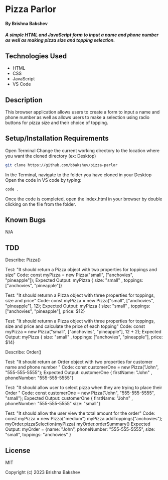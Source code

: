 # Pizza Parlor

#### By **Brishna Bakshev**

##### A simple HTML and JavaScript form to input a name and phone number as well as making pizza size and topping selection. 

## Technologies Used

* HTML
* CSS
* JavaScript
* VS Code

## Description

This browser application allows users to create a form to input a name and phone number as well as allows users to make a selection using radio buttons for pizza size and their choice of topping.

## Setup/Installation Requirements
Open Terminal
Change the current working directory to the location where you want the cloned directory (ex: Desktop)
```sh
git clone https://github.com/bbakshev/pizza-parlor
```
In the Terminal, navigate to the folder you have cloned in your Desktop
Open the code in VS code by typing: 
```sh
code .
```
Once the code is completed, open the index.html in your browser by double clicking on the file from the folder.

## Known Bugs

N/A

## TDD

Describe: Pizza()

Test: "It should return a Pizza object with two properties for toppings and size"
Code: const myPizza = new Pizza("small", ["anchovies", "pineapple"]);
Expected Output: myPizza { size: "small" , toppings: ["anchovies", "pineapple"]}

Test: "It should returnn a Pizza object with three  properties for toppings, size and price"
Code: const myPizza = new Pizza("small", ["anchovies", "pineapple"], 12);
Expected Output: myPizza { size: "small" , toppings: ["anchovies", "pineapple"], price: $12}

Test: "It should returnn a Pizza object with three  properties for toppings, size and price and calculate the price of each topping"
Code: const myPizza = new Pizza("small", ["anchovies", "pineapple"], 12 + 2);
Expected Output: myPizza { size: "small" , toppings: ["anchovies", "pineapple"], price: $14}

Describe: Order()

Test: "It should return an Order object with two properties for customer name and phone number "
Code: const customerOne = new Pizza("John", "555-555-5555");
Expected Output: customerOne { firstName: "John" , phoneNumber: "555-555-5555"}

Test: "It should allow user to select pizza when they are trying to place their Order "
Code: const customerOne = new Pizza("John", "555-555-5555", "small");
Expected Output: customerOne { firstName: "John" , phoneNumber: "555-555-5555" size: "small"}

Test: "It should allow the user view the total amount for the order"
Code: const myPizza = new Pizza("medium")
myPizza.addToppings("anchovies");
myOrder.pizzaSelection(myPizza)
myOrder.orderSummary()
Expected Output: myOrder = {name: "John", phoneNumber: "555-555-5555", size: "small", toppings: "anchovies" }

## License

MIT

Copyright (c) 2023 Brishna Bakshev
